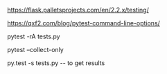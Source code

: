 https://flask.palletsprojects.com/en/2.2.x/testing/



https://qxf2.com/blog/pytest-command-line-options/

pytest -rA tests.py

pytest –collect-only

py.test -s tests.py -- to get results
